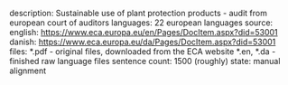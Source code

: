 description: Sustainable use of plant protection products - audit from european court of auditors
languages: 22 european languages
source:
    english: https://www.eca.europa.eu/en/Pages/DocItem.aspx?did=53001
    danish: https://www.eca.europa.eu/da/Pages/DocItem.aspx?did=53001
files:
    *.pdf - original files, downloaded from the ECA website
    *.en, *.da - finished raw language files
sentence count: 1500 (roughly)
state: manual alignment
